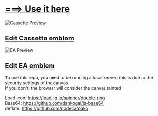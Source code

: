 # [===> Use it here](https://505e06b2.github.io/Black-Ops-2-Emblem-Editor/)

![Cassette Preview](https://github.com/505e06b2/Black-Ops-2-Emblem-Editor/raw/master/created%20emblems/Cassette/preview.png)  
## [Edit Cassette emblem](https://505e06b2.github.io/Black-Ops-2-Emblem-Editor/?load=eMKcw53CmE1Pw5tAEMKGw79KwrRSb8OBw6x8w6wXwrfCtmrDhcKhwpzDqA1xw5jCgMKbRDUhdRzCqQjDscOfwrvDhibDncK1woMbUTXCocOkYCs7dsOyPsO7w47Cjmd9L8KWwoXCv8OLw4vChcK_w4nDhcKJUFLDpVJPUMKMw5vDscKrw4IvKj8NwqHCi8Kzw7V0fsK5CUzDqsKxwonCv8O6Pi1vw5fCi8Orw5XDscKyw4xXw5V8wpoffyjDgsOoO8KUwqfCvsOKwpbCi2nCuGNVwoURcXJxL8Oawr85w7_CscO2ZT7DusK8LsKKEMO-KU5Aw4nCscK4wqvDjzgWw6Vtw6XCq3BZGMKawq3Dq3MGw5bCsMKLPsOhwqLClcKvw5bCpcKvw6bCt8KLw7oCScOswojDmRkLWjnCslbCjcOFwqTCnE9nw5UiX8Ktw6orwqzCs8KSHMKCw5JWwqPDoRDDt8OFcsOmw4NfwobDn8K6w7JFXsKrw4jClMKRw7HCh8OaWMKtLGPDhjjDhg_Dox14w5Btw6HDqcKow69Iw50owqvCuS3CkkLDhwBGwrPCkTrDlsKKwpvCr3fDtcK1CiHCnsKiwr_CkMKXMSLCmcKAw6vCmjN1Z8KbwojDgyTCklXChABSwrrDnlwrdhLCnMKWw4YyAcKZw61zDSbClsOPNsKRTzvDicOXW8Kzw4UEw6VkwoI6wpAmJMKFw67Dikcrwp0Kw7LCn8KOPcO5w4nCnCvDu8KMfEzCph8Uw4XDusKlwo0Awr7DuMKbw6XDqHzDpsKvw7Mnw73DuMKowp_DocOfZUfDsC7DjsKGw59SOQMnwqPDkMOLwoXDrm9ZWsKTw4BgQsODMcKNGcOOG2jDk14dMG8oThvDiSrDtsOCWR0BwpzDusOiw5vDqMOresKSd8OSwp7CosK0P8KyLsKLPXDCtG97ZMKmwp3CisKZwozCggjCosKew77DkcOHeXjCksK0GMKWw7oUwr9NQMKSGiUoJcOJGsOldMOPBXbDgGjClXk6cldzK1XCtsOSw7V2w43CoGw8NzZdw4vDicK8w5khGsKsw4vDmCMOw7zChzjDvSXDgsKuXSLDtsKQOCTCk2rDqhLCnDTClsKswpg-wo9sw6xBPGjCtsOJw4QBZznCrQHCncOgUMK-wpnCpiIHw6EHw6VJK0vCh8KnGxw0w4jDqcOWIHobBj06w7PClhxqCsKCwo46woAjw4YsecOUw6nDvT9zwpJuMSBgUiLCusOBIT7CtE3CicKowq14wqvChMKtwod2N0Inw5nDqMONwpFswp9QwqN2TFIqwrBAw5zDq8KEwoxKwpN0O2DDmDwkDAkfw4V9wpEzwoNFHsOre8ODbQpewpfCg8OEJnEpw5nCrsOBwqBlwqAaw4dMRBQ6wqYUScOtw50ywrBxI8OewrEsw5lxOMKjwobDuMKaJRfDr8O2B8Oxw7bDpsOYQMOfQTJ1M8OCe18_A8KKw5zCl8K7dMK4w7srIMKdw4dWwrLDscOoBcKfw4fDuUPCi8O7w7p5w7rCq8KrLcKIR3DDgMKuEENfwqHDozdKw4nDuxDCjUkBHMOuwqHCuMOZw5cSHHAPw7JiwpxPw4XCvMOKR2fDucONJC_Cn3jCuEk4VnF9w4jDmn11wrPDj8OWw5ACworCusKfESlTGHNawqQYYUzCg8OYSA9fw4nCiUh_w5jCmsOrw6hVQiTCn8OCwqUYwoXCtH7CuHzDuAXCgSrCoMOt)

![EA Preview](https://github.com/505e06b2/Black-Ops-2-Emblem-Editor/raw/master/created%20emblems/EA/preview.png)  
## [Edit EA emblem](https://505e06b2.github.io/Black-Ops-2-Emblem-Editor/?load=eMKcw5XClcOJbsObMBDChl_DhRDDkMKbw4PDjAx3H1vCoMOowqE9wqVAD0EOwrRDw4hCFVnDlQLDlAjDvMOuwqUsOSYRw4ddw6AUwq0uwpTDpsOnw7JpOD_DucKYw5XCpcObw7rCpnIPPltkEsKkB8K1wqRsPsOFV8Klwqs6wpcHw6nDtlPCnxd3T8OCcsKILcOdw6prw55sw7rDqsK-wr3CrhvDn3ZFw67Cr8OfwpYhw7rChsOgwoPDq1hdw6VhRMObwoVIwrbCuH3DjMKmZcOew7dlOXtXwoTDmX3CkMK_ZwvClDDDj8K2U8ObbDrDl8KFbsOhdcOdwo9tw6vCusK-cV3CscKpw7bCn8OLwqbDiMOXXcOlw5s2TMKGYQpXw5ZrF8KGwofCnitXw7phRkZaw5jDqMKRwpPCtj3CpcOtw6bCr8OCBgzChQXCtArCtBEcwrkmecKaFRM6wox5PjfChcKrw7LDksOPwr4Uw7cHIsKkwpHCiMKrw58lw4JTw6sDw5MkIHrDsEgDTALCj3PDhX_DgmbDrMOEJsO-PTY7w63CpMKSwq_CtMKTw4DClMKlwpdpEV_CosO9w6gew6rDmcONw5o9wqHDkiHCjXhERRIMUSvCoUEaQ1zCqcOLwrILwqFjwr7DmDJBTFNtI8O4wptvwr1rw7xscMOOwoF-LFBLR3jDiQZkSVbDrH_DgcOww4vCsnPCoAQvRsOnwqR-HX3DmMKyfcOiwqMawrlCZsKtEcKAQghOwpIMGn81eMO2w4_Cq1rCpsKpVjEvwphEBDrCn2sxw6Zaw78nwrx6MiFEw4XDgSU7FMOGwr7Cti9cHMKgZAzCqBNXKsKhYsOHwp7ChcKXZmRHw7hrw6woE8OfacKTwpjCksKSw5MGw4TCmSMlw7TCnMOuMcK6w5DDicKMw6ktaihGeybDrsOudj8AY8KzWQY)


To use this repo, you need to be running a local server; this is due to the security settings of the canvas  
If you don't, the browser will consider the canvas tainted

Load icon: https://loading.io/spinner/double-ring  
Base64: https://github.com/dankogai/js-base64  
deflate: https://github.com/nodeca/pako  